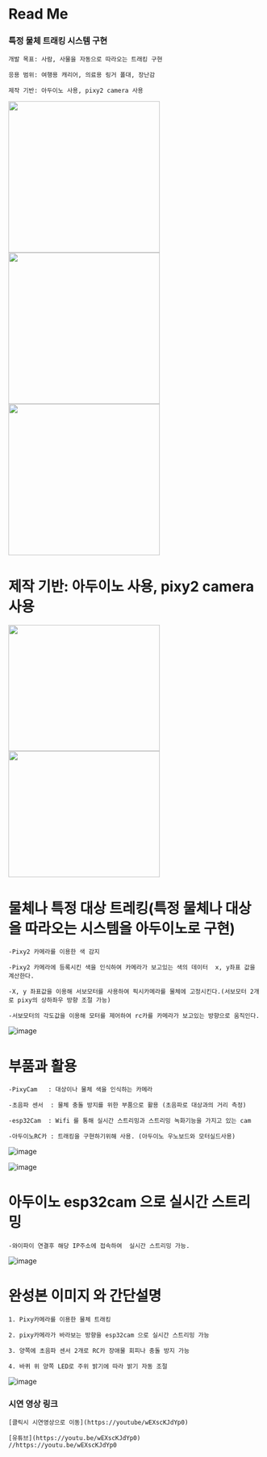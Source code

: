 
# Read Me

### 특정 물체 트래킹 시스템 구현
```
개발 목표: 사람, 사물을 자동으로 따라오는 트래킹 구현

응용 범위: 여행용 캐리어, 의료용 링거 폴대, 장난감

제작 기반: 아두이노 사용, pixy2 camera 사용

```
<img src="https://user-images.githubusercontent.com/73927761/123641082-d2ca5b80-d85c-11eb-8cbf-c8dd95208946.png" width="300" height="300"><img src="https://user-images.githubusercontent.com/73927761/123641624-69971800-d85d-11eb-8435-72df2ec2feb8.png" width="300" height="300"><img src="https://user-images.githubusercontent.com/73927761/123641806-9e0ad400-d85d-11eb-8069-bf48dceccc3a.png" width="300" height="300">


# 제작 기반: 아두이노 사용, pixy2 camera 사용

<img src="https://user-images.githubusercontent.com/73927761/123642309-1a9db280-d85e-11eb-9915-d12a15319396.png" width="300" height="250"><img src="https://user-images.githubusercontent.com/73927761/123642314-1d000c80-d85e-11eb-8452-67065bc0b56b.png" width="300" height="250">



# 물체나 특정 대상 트레킹(특정 물체나 대상을 따라오는 시스템을 아두이노로 구현)
```
-Pixy2 카메라를 이용한 색 감지

-Pixy2 카메라에 등록시킨 색을 인식하여 카메라가 보고있는 색의 데이터  x, y좌표 값을 계산한다.

-X, y 좌표값을 이용해 서보모터를 사용하여 픽시카메라를 물체에 고정시킨다.(서보모터 2개로 pixy의 상하좌우 방향 조절 가능)

-서보모터의 각도값을 이용해 모터를 제어하여 rc카를 카메라가 보고있는 방향으로 움직인다.

```
![image](https://user-images.githubusercontent.com/73927761/123642870-bd563100-d85e-11eb-944d-47388f0a32d8.png)



# 부품과 활용 
```
-PixyCam   : 대상이나 물체 색을 인식하는 카메라

-초음파 센서  : 물체 충돌 방지를 위한 부품으로 활용 (초음파로 대상과의 거리 측정)

-esp32Cam  : Wifi 를 통해 실시간 스트리밍과 스트리밍 녹화기능을 가지고 있는 cam

-아두이노RC카 : 트래킹을 구현하기위해 사용. (아두이노 우노보드와 모터실드사용)

```
![image](https://user-images.githubusercontent.com/73927761/123642978-df4fb380-d85e-11eb-88ae-8c5cfcb1e080.png)

![image](https://user-images.githubusercontent.com/73927761/123642991-e37bd100-d85e-11eb-9672-19c450b7898f.png)


# 아두이노 esp32cam 으로 실시간 스트리밍
```
-와이파이 연결후 해당 IP주소에 접속하여  실시간 스트리밍 가능.

```
![image](https://user-images.githubusercontent.com/73927761/123643130-0a3a0780-d85f-11eb-8ef4-d7573bbe3a23.png)

# 완성본 이미지 와 간단설명
```
1. Pixy카메라를 이용한 물체 트래킹

2. pixy카메라가 바라보는 방향을 esp32cam 으로 실시간 스트리밍 가능

3. 양쪽에 초음파 센서 2개로 RC카 장애물 회피나 충돌 방지 가능

4. 바퀴 위 양쪽 LED로 주위 밝기에 따라 밝기 자동 조절  

```
![image](https://user-images.githubusercontent.com/73927761/123643439-55ecb100-d85f-11eb-8610-4948242e8371.png)

<!-- 
### 잘했던 점
```
```

### 어려웠거나 못했던점과 해결부분
```

``` -->

### 시연 영상 링크
```
[클릭시 시연영상으로 이동](https://youtube/wEXscKJdYp0)

[유튜브](https://youtu.be/wEXscKJdYp0)
//https://youtu.be/wEXscKJdYp0
```

